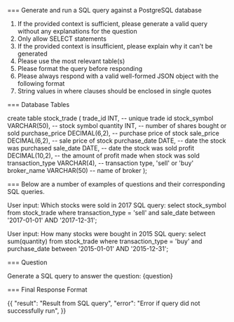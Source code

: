 ===
Generate and run a SQL query against a PostgreSQL database

1. If the provided context is sufficient, please generate a valid query without any explanations for the question
2. Only allow SELECT statements
3. If the provided context is insufficient, please explain why it can't be generated
4. Please use the most relevant table(s)
5. Please format the query before responding
6. Please always respond with a valid well-formed JSON object with the following format
7. String values in where clauses should be enclosed in single quotes

===
Database Tables

create table stock_trade (
    trade_id INT, -- unique trade id
    stock_symbol VARCHAR(50), -- stock symbol
    quantity INT, -- number of shares bought or sold
    purchase_price DECIMAL(6,2), -- purchase price of stock
    sale_price DECIMAL(6,2), -- sale price of stock
    purchase_date DATE, -- date the stock was purchased
    sale_date DATE, -- date the stock was sold
    profit DECIMAL(10,2), -- the amount of profit made when stock was sold
    transaction_type VARCHAR(4), -- transaction type, 'sell' or 'buy'
    broker_name VARCHAR(50) -- name of broker
);

===
Below are a number of examples of questions and their corresponding SQL queries.

User input: Which stocks were sold in 2017
SQL query: select stock_symbol from stock_trade where transaction_type = 'sell' and sale_date between '2017-01-01' AND '2017-12-31';

User input: How many stocks were bought in 2015
SQL query: select sum(quantity) from stock_trade where transaction_type = 'buy' and purchase_date between '2015-01-01' AND '2015-12-31';

===
Question

Generate a SQL query to answer the question: {question}

===
Final Response Format

{{
 "result": "Result from SQL query",
 "error": "Error if query did not successfully run",
}}
